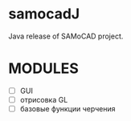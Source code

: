 # samocadJ
Java release of SAMoCAD project.
# MODULES
- [ ] GUI
- [ ] отрисовка GL
- [ ] базовые функции черчения
